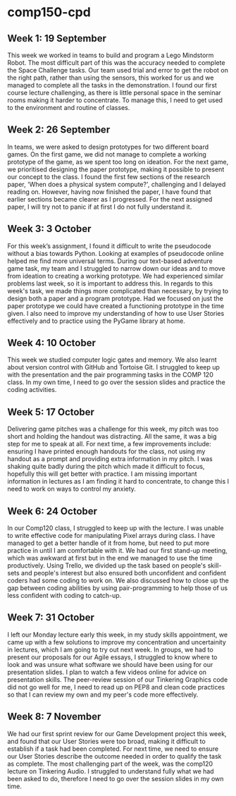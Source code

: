 # comp150-cpd

## Week 1: 19 September
This week we worked in teams to build and program a Lego Mindstorm Robot. The most difficult part of this was the accuracy needed to complete the Space Challenge tasks. Our team used trial and error to get the robot on the right path, rather than using the sensors, this worked for us and we managed to complete all the tasks in the demonstration. I found our first course lecture challenging, as there is little personal space in the seminar rooms making it harder to concentrate. To manage this, I need to get used to the environment and routine of classes.

## Week 2: 26 September
In teams, we were asked to design prototypes for two different board games. On the first game, we did not manage to complete a working prototype of the game, as we spent too long on ideation. For the next game, we prioritised designing the paper prototype, making it possible to present our concept to the class. I found the first few sections of the research paper, 'When does a physical system compute?', challenging and I delayed reading on. However, having now finished the paper, I have found that earlier sections became clearer as I progressed. For the next assigned paper, I will try not to panic if at first I do not fully understand it.

## Week 3: 3 October
For this week’s assignment, I found it difficult to write the pseudocode without a bias towards Python. Looking at examples of pseudocode online helped me find more universal terms. During our text-based adventure game task, my team and I struggled to narrow down our ideas and to move from ideation to creating a working prototype. We had experienced similar problems last week, so it is important to address this. In regards to this week's task, we made things more complicated than necessary, by trying to design both a paper and a program prototype. Had we focused on just the paper prototype we could have created a functioning prototype in the time given. I also need to improve my understanding of how to use User Stories effectively and to practice using the PyGame library at home. 

## Week 4: 10 October
This week we studied computer logic gates and memory. We also learnt about version control with GitHub and Tortoise Git.  I struggled to keep up with the presentation and the pair programming tasks in the COMP 120 class. In my own time, I need to go over the session slides and practice the coding activities.

## Week 5: 17 October
Delivering game pitches was a challenge for this week, my pitch was too short and holding the handout was distracting. All the same, it was a big step for me to speak at all. For next time, a few improvements include: ensuring I have printed enough handouts for the class, not using my handout as a prompt and providing extra information in my pitch. I was shaking quite badly during the pitch which made it difficult to focus, hopefully this will get better with practice. I am missing important information in lectures as I am finding it hard to concentrate, to change this I need to work on ways to control my anxiety.

## Week 6: 24 October
In our Comp120 class, I struggled to keep up with the lecture. I was unable to write effective code for manipulating Pixel arrays during class. I have managed to get a better handle of it from home, but need to put more practice in until I am comfortable with it. We had our first stand-up meeting, which was awkward at first but in the end we managed to use the time productively. Using Trello, we divided up the task based on people's skill-sets and people's interest but also ensured both unconfident and confident coders had some coding to work on. We also discussed how to close up the gap between coding abilities by using pair-programming to help those of us less confident with coding to catch-up.

## Week 7: 31 October 
I left our Monday lecture early this week, in my study skills appointment, we came up with a few solutions to improve my concentration and uncertainity in lectures, which I am going to try out next week. In groups, we had to present our proposals for our Agile essays, I struggled to know where to look and was unsure what software we should have been using for our presentation slides. I plan to watch a few videos online for advice on presentation skills. The peer-review session of our Tinkering Graphics code did not go well for me, I need to read up on PEP8 and clean code practices so that I can review my own and my peer's code more effectively. 

## Week 8: 7 November
We had our first sprint review for our Game Development project this week, and found that our User Stories were too broad, making it difficult to establish if a task had been completed. For next time, we need to ensure our User Stories describe the outcome needed in order to qualify the task as complete. The most challenging part of the week, was the comp120 lecture on Tinkering Audio. I struggled to understand fully what we had been asked to do, therefore I need to go over the session slides in my own time.
